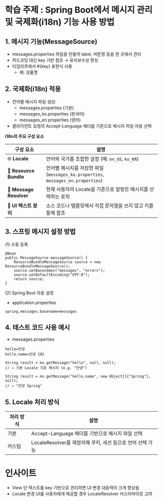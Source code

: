 # 학습 주제 : Spring Boot에서 메시지 관리 및 국제화(i18n) 기능 사용 방법

## 1. 메시지 기능(MessageSource)
- messages.properties 파일을 만들어 label, 버튼명 등을 한 곳에서 관리
- 하드코딩 대신 key 기반 참조 → 유지보수성 향상
- 타임리프에서 #{key} 표현식 사용
  - 예: <label th:text="#{item.itemName}">상품명</label>

## 2. 국제화(i18n) 적용
- 언어별 메시지 파일 생성:
  - messages.properties (기본)
  - messages_ko.properties (한국어)
  - messages_en.properties (영어)
- 클라이언트 요청의 Accept-Language 헤더를 기준으로 메시지 파일 자동 선택

**i18n의 주요 구성 요소**

| 구성 요소            | 설명                                                                 |
|---------------------|----------------------------------------------------------------------|
| 🌐 **Locale**        | 언어와 국가를 조합한 설정 (예: `en_US`, `ko_KR`)                     |
| 📂 **Resource Bundle** | 언어별 메시지를 저장한 파일 (`messages_ko.properties`, `messages_en.properties`) |
| 🧠 **Message Resolver** | 현재 사용자의 Locale을 기준으로 알맞은 메시지를 선택하는 로직           |
| 💬 **UI 텍스트 분리**   | 소스 코드나 템플릿에서 직접 문자열을 쓰지 않고 키를 통해 참조              |


## 3. 스프링 메시지 설정 방법
(1) 수동 등록
```
@Bean
public MessageSource messageSource() {
    ResourceBundleMessageSource source = new ResourceBundleMessageSource();
    source.setBasenames("messages", "errors");
    source.setDefaultEncoding("UTF-8");
    return source;
}

```

(2) Spring Boot 자동 설정
- application.properties
```
spring.messages.basename=messages
```

## 4. 테스트 코드 사용 예시
- messages.properties
```
hello=안녕
hello.name=안녕 {0}
```

```
String result = ms.getMessage("hello", null, null); 
// → 기본 Locale 기준 메시지 (e.g. "안녕")
```

```
String result = ms.getMessage("hello.name", new Object[]{"Spring"}, null); 
// → "안녕 Spring"
```

## 5. Locale 처리 방식
| 처리 방식 | 설명                                               |
|------------|----------------------------------------------------|
| 기본       | Accept-Language 헤더를 기반으로 메시지 파일 선택  |
| 커스텀     | LocaleResolver를 재정의해 쿠키, 세션 등으로 언어 선택 가능 |

# 인사이트
- View 단 텍스트를 key 기반으로 관리하면 UI 변경 대응력이 크게 향상됨
- Locale 변경 UI를 사용자에게 제공할 경우 LocaleResolver 커스터마이징 고려
